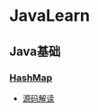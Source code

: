 # JavaLearn
## Java基础
### [HashMap](src/main/java/base/HashMap.java)
+ [源码解读](https://dunwu.github.io/javacore/pages/385755/#map-%E7%AE%80%E4%BB%8B)
